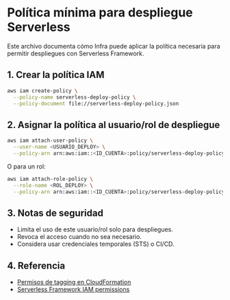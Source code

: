 # Política mínima para despliegue Serverless

Este archivo documenta cómo Infra puede aplicar la política necesaria para permitir despliegues con Serverless Framework.

## 1. Crear la política IAM

```bash
aws iam create-policy \
  --policy-name serverless-deploy-policy \
  --policy-document file://serverless-deploy-policy.json
```

## 2. Asignar la política al usuario/rol de despliegue

```bash
aws iam attach-user-policy \
  --user-name <USUARIO_DEPLOY> \
  --policy-arn arn:aws:iam::<ID_CUENTA>:policy/serverless-deploy-policy
```

O para un rol:

```bash
aws iam attach-role-policy \
  --role-name <ROL_DEPLOY> \
  --policy-arn arn:aws:iam::<ID_CUENTA>:policy/serverless-deploy-policy
```

## 3. Notas de seguridad
- Limita el uso de este usuario/rol solo para despliegues.
- Revoca el acceso cuando no sea necesario.
- Considera usar credenciales temporales (STS) o CI/CD.

## 4. Referencia
- [Permisos de tagging en CloudFormation](https://repost.aws/knowledge-center/cloudformation-tagging-permission-error)
- [Serverless Framework IAM permissions](https://www.serverless.com/framework/docs/providers/aws/guide/credentials/)
